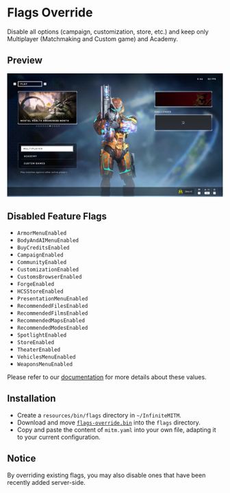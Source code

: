 # Flags Override

Disable all options (campaign, customization, store, etc.) and keep only Multiplayer (Matchmaking and Custom game) and Academy.

## Preview

<p align="center">
    <img alt="InfiniteMITM - Flags Override" title="InfiniteMITM - Flags Override" src="./preview.jpg?v=1" width="720" />
</p>

## Disabled Feature Flags

-   `ArmorMenuEnabled`
-   `BodyAndAIMenuEnabled`
-   `BuyCreditsEnabled`
-   `CampaignEnabled`
-   `CommunityEnabled`
-   `CustomizationEnabled`
-   `CustomsBrowserEnabled`
-   `ForgeEnabled`
-   `HCSStoreEnabled`
-   `PresentationMenuEnabled`
-   `RecommendedFilesEnabled`
-   `RecommendedFilmsEnabled`
-   `RecommendedMapsEnabled`
-   `RecommendedModesEnabled`
-   `SpotlightEnabled`
-   `StoreEnabled`
-   `TheaterEnabled`
-   `VehiclesMenuEnabled`
-   `WeaponsMenuEnabled`

Please refer to our [documentation](/docs/Feature-Flags.md) for more details about these values.

## Installation

-   Create a `resources/bin/flags` directory in `~/InfiniteMITM`.
-   Download and move [`flags-override.bin`](./resources/bin/flags/flags-override.bin) into the `flags` directory.
-   Copy and paste the content of `mitm.yaml` into your own file, adapting it to your current configuration.

## Notice

By overriding existing flags, you may also disable ones that have been recently added server-side.